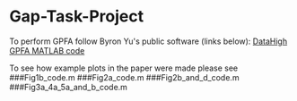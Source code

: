 # Gap-Task-Project

To perform GPFA follow Byron Yu's public software (links below):
[DataHigh](https://users.ece.cmu.edu/~byronyu/software/DataHigh/datahigh.html)
[GPFA MATLAB code](https://users.ece.cmu.edu/~byronyu/software.shtml)

To see how example plots in the paper were made please see 
###Fig1b_code.m
###Fig2a_code.m
###Fig2b_and_d_code.m
###Fig3a_4a_5a_and_b_code.m
